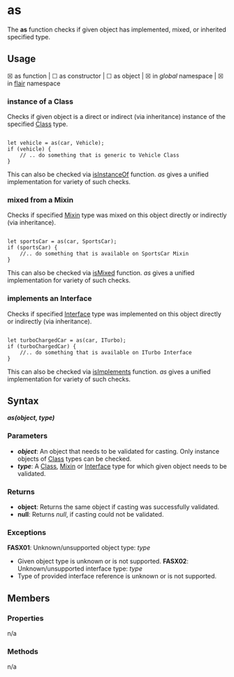 as
===

The **as** function checks if given object has implemented, mixed, or inherited specified type.

Usage
---

&#9746; as function |
&#9744; as constructor |
&#9744; as object |
&#9746; in _global_ namespace |
&#9746; in [flair](#/api/objects/flair) namespace

### instance of a Class
Checks if given object is a direct or indirect (via inheritance) instance of the specified [Class](#/api/types/class) type.
<pre><code class="javascript">
let vehicle = as(car, Vehicle);
if (vehicle) {
    // .. do something that is generic to Vehicle Class
}
</code></pre>
This can also be checked via [isInstanceOf](#/api/functions/isInstanceOf) function. _as_ gives a unified implementation for variety of such checks.
### mixed from a Mixin
Checks if specified [Mixin](#/api/types/mixin) type was mixed on this object directly or indirectly (via inheritance).
<pre><code class="javascript">
let sportsCar = as(car, SportsCar);
if (sportsCar) {
    //.. do something that is available on SportsCar Mixin
}
</code></pre>
This can also be checked via [isMixed](#/api/functions/isMixed) function. _as_ gives a unified implementation for variety of such checks.
### implements an Interface
Checks if specified [Interface](#/api/types/interface) type was implemented on this object directly or indirectly (via inheritance).
<pre><code class="javascript">
let turboChargedCar = as(car, ITurbo);
if (turboChargedCar) {
    //.. do something that is available on ITurbo Interface
}
</code></pre>
This can also be checked via [isImplements](#/api/functions/isImplements) function. _as_ gives a unified implementation for variety of such checks.

Syntax
---

***as(object, type)***

### Parameters

* **_object_**: An object that needs to be validated for casting. Only instance objects of [Class](#/api/types/class) types can be checked. 
* **_type_**: A [Class](#/api/types/class), [Mixin](#/api/types/mixin) or [Interface](#/api/types/interface) type for which given object needs to be validated.

### Returns

* **object**: Returns the same object if casting was successfully validated.
* **null**: Returns _null_, if casting could not be validated.

### Exceptions

**FASX01**:  Unknown/unsupported object type: _type_
* Given object type is unknown or is not supported.
**FASX02**: Unknown/unsupported interface type: _type_
* Type of provided interface reference is unknown or is not supported.


Members
---

### Properties

n/a

### Methods

n/a